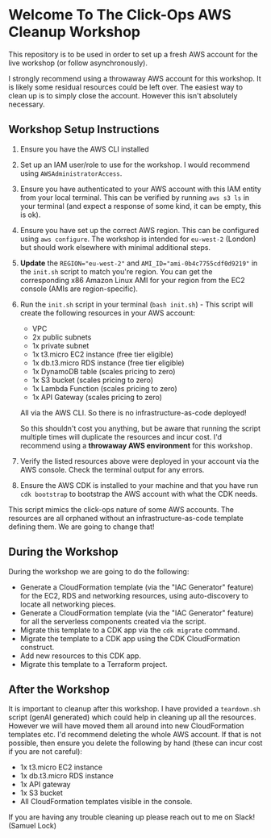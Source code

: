 # Welcome To The Click-Ops AWS Cleanup Workshop

This repository is to be used in order to set up a fresh AWS account for the live workshop (or follow asynchronously).

I strongly recommend using a throwaway AWS account for this workshop. It is likely some residual resources could be left over. The easiest way to clean up is to simply close the account. However this isn't absolutely necessary.

## Workshop Setup Instructions

1) Ensure you have the AWS CLI installed
2) Set up an IAM user/role to use for the workshop. I would recommend using `AWSAdministratorAccess`.
3) Ensure you have authenticated to your AWS account with this IAM entity from your local terminal. This can be verified by running `aws s3 ls` in your terminal (and expect a response of some kind, it can be empty, this is ok).
4) Ensure you have set up the correct AWS region. This can be configured using `aws configure`. The workshop is intended for `eu-west-2` (London) but should work elsewhere with minimal additional steps.
5) **Update** the `REGION="eu-west-2"` and `AMI_ID="ami-0b4c7755cdf0d9219"` in the `init.sh` script to match you're region. You can get the corresponding x86 Amazon Linux AMI for your region from the EC2 console (AMIs are region-specific).
5) Run the `init.sh` script in your terminal (`bash init.sh`) - This script will create the following resources in your AWS account:
    -   VPC
    -   2x public subnets
    -   1x private subnet
    -   1x t3.micro EC2 instance (free tier eligible)
    -   1x db.t3.micro RDS instance (free tier eligible)
    -   1x DynamoDB table (scales pricing to zero)
    -   1x S3 bucket (scales pricing to zero)
    -   1x Lambda Function (scales pricing to zero)
    -   1x API Gateway (scales pricing to zero)

    All via the AWS CLI. So there is no infrastructure-as-code deployed!

    So this shouldn't cost you anything, but be aware that running the script multiple times will duplicate the resources and incur cost. I'd recommend using a **throwaway AWS environment** for this workshop.
6) Verify the listed resources above were deployed in your account via the AWS console. Check the terminal output for any errors.
7) Ensure the AWS CDK is installed to your machine and that you have run `cdk bootstrap` to bootstrap the AWS account with what the CDK needs.

This script mimics the click-ops nature of some AWS accounts. The resources are all orphaned without an infrastructure-as-code template defining them. We are going to change that!

## During the Workshop

During the workshop we are going to do the following:
- Generate a CloudFormation template (via the "IAC Generator" feature) for the EC2, RDS and networking resources, using auto-discovery to locate all networking pieces.
- Generate a CloudFormation template (via the "IAC Generator" feature) for all the serverless components created via the script.
- Migrate this template to a CDK app via the `cdk migrate` command.
- Migrate the template to a CDK app using the CDK CloudFormation construct.
- Add new resources to this CDK app.
- Migrate this template to a Terraform project.


## After the Workshop

It is important to cleanup after this workshop. I have provided a `teardown.sh` script (genAI generated) which could help in cleaning up all the resources. However we will have moved them all around into new CloudFormation templates etc. I'd recommend deleting the whole AWS account. If that is not possible, then ensure you delete the following by hand (these can incur cost if you are not careful):
- 1x t3.micro EC2 instance
- 1x db.t3.micro RDS instance
- 1x API gateway
- 1x S3 bucket
- All CloudFormation templates visible in the console.

If you are having any trouble cleaning up please reach out to me on Slack! (Samuel Lock)